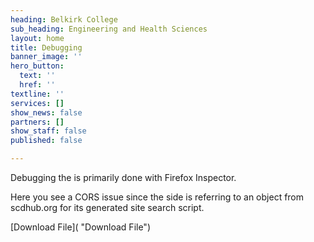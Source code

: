 ```yaml
---
heading: Belkirk College
sub_heading: Engineering and Health Sciences
layout: home
title: Debugging
banner_image: ''
hero_button:
  text: ''
  href: ''
textline: ''
services: []
show_news: false
partners: []
show_staff: false
published: false

---
```

Debugging the is primarily done with Firefox Inspector.

Here you see a CORS issue since the side is referring to an object from scdhub.org for its generated site search script.

[Download File]( "Download File")